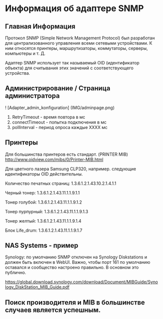 # Информация об адаптере SNMP

## Главная Информация

Протокол SNMP (Simple Network Management Protocol) был разработан для централизованного управления всеми сетевыми устройствами. К ним относятся принтеры, маршрутизаторы, коммутаторы, серверы, компьютеры и т. Д.

Адаптер SNMP использует так называемый OID (идентификатор объекта) для считывания этих значений с соответствующего устройства.

## Администрирование / Страница администратора
! [Adapter_admin_konfiguration] (IMG/adminpage.png)

1. RetryTimeout - время повтора в мс
2. connectTimeout - попытка подключения в мс
3. pollInterval - период опроса каждые XXXX мс

## Принтеры

Для большинства принтеров есть стандарт. (PRINTER MIB)
http://www.oidview.com/mibs/0/Printer-MIB.html

Для цветного лазера Samsung CLP320, например. следующие идентификаторы OID действительны.

Количество печатных страниц: 1.3.6.1.2.1.43.10.2.1.4.1.1

Черный тонер: 1.3.6.1.2.1.43.11.1.1.9.1.1

Тонер голубой: 1.3.6.1.2.1.43.11.1.1.9.1.2

Тонер пурпурный: 1.3.6.1.2.1.43.11.1.1.9.1.3

Тонер желтый: 1.3.6.1.2.1.43.11.1.1.9.1.4

Блок Life_drum: 1.3.6.1.2.1.43.11.1.1.9.1.7

## NAS Systems - пример

Synology: по умолчанию SNMP отключен на Synology Diskstations и должен быть включен в WebUI. Важно, чтобы порт 161 по умолчанию оставался и сообщество настроено правильно. В основном это публично.

https://global.download.synology.com/download/Document/MIBGuide/Synology_DiskStation_MIB_Guide.pdf

## Поиск производителя и MIB в большинстве случаев является успешным.
